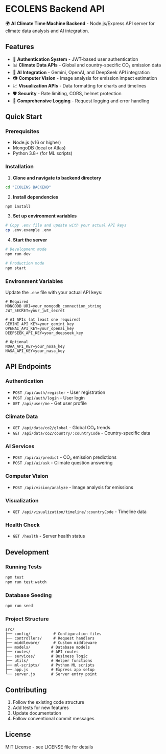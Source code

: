 # ECOLENS Backend API

🌍 **AI Climate Time Machine Backend** - Node.js/Express API server for climate data analysis and AI integration.

## Features

- 🔐 **Authentication System** - JWT-based user authentication
- 📊 **Climate Data APIs** - Global and country-specific CO₂ emission data
- 🤖 **AI Integration** - Gemini, OpenAI, and DeepSeek API integration
- 📷 **Computer Vision** - Image analysis for emission impact estimation
- 📈 **Visualization APIs** - Data formatting for charts and timelines
- 🛡️ **Security** - Rate limiting, CORS, helmet protection
- 📝 **Comprehensive Logging** - Request logging and error handling

## Quick Start

### Prerequisites

- Node.js (v16 or higher)
- MongoDB (local or Atlas)
- Python 3.8+ (for ML scripts)

### Installation

1. **Clone and navigate to backend directory**
```bash
cd "ECOLENS BACKEND"
```

2. **Install dependencies**
```bash
npm install
```

3. **Set up environment variables**
```bash
# Copy .env file and update with your actual API keys
cp .env.example .env
```

4. **Start the server**
```bash
# Development mode
npm run dev

# Production mode
npm start
```

### Environment Variables

Update the `.env` file with your actual API keys:

```env
# Required
MONGODB_URI=your_mongodb_connection_string
JWT_SECRET=your_jwt_secret

# AI APIs (at least one required)
GEMINI_API_KEY=your_gemini_key
OPENAI_API_KEY=your_openai_key
DEEPSEEK_API_KEY=your_deepseek_key

# Optional
NOAA_API_KEY=your_noaa_key
NASA_API_KEY=your_nasa_key
```

## API Endpoints

### Authentication
- `POST /api/auth/register` - User registration
- `POST /api/auth/login` - User login
- `GET /api/user/me` - Get user profile

### Climate Data
- `GET /api/data/co2/global` - Global CO₂ trends
- `GET /api/data/co2/country/:countryCode` - Country-specific data

### AI Services
- `POST /api/ai/predict` - CO₂ emission predictions
- `POST /api/ai/ask` - Climate question answering

### Computer Vision
- `POST /api/vision/analyze` - Image analysis for emissions

### Visualization
- `GET /api/visualization/timeline/:countryCode` - Timeline data

### Health Check
- `GET /health` - Server health status

## Development

### Running Tests
```bash
npm test
npm run test:watch
```

### Database Seeding
```bash
npm run seed
```

### Project Structure
```
src/
├── config/          # Configuration files
├── controllers/     # Request handlers
├── middleware/      # Custom middleware
├── models/         # Database models
├── routes/         # API routes
├── services/       # Business logic
├── utils/          # Helper functions
├── ml-scripts/     # Python ML scripts
├── app.js          # Express app setup
└── server.js       # Server entry point
```

## Contributing

1. Follow the existing code structure
2. Add tests for new features
3. Update documentation
4. Follow conventional commit messages

## License

MIT License - see LICENSE file for details